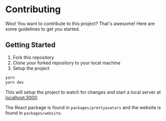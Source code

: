 # Contributing

Woo! You want to contribute to this project? That's awesome! Here are some guidelines to get you started.

## Getting Started

1. Fork this repository
2. Clone your forked repository to your local machine
3. Setup the project

```bash
yarn
yarn dev
```

This will setup the project to watch for changes and start a local server at <localhost:3000>.

The React package is found in `packages/prettyavatars` and the website is found in `packages/website`.

